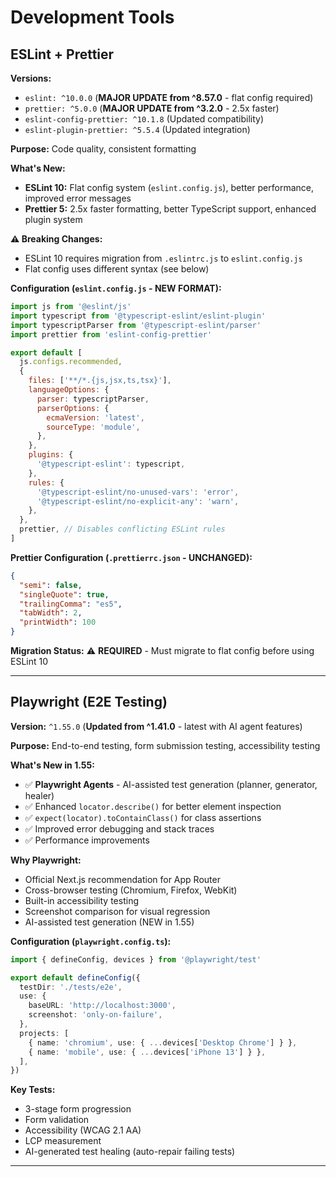 # Development Tools

## ESLint + Prettier

**Versions:**
- `eslint: ^10.0.0` (**MAJOR UPDATE from ^8.57.0** - flat config required)
- `prettier: ^5.0.0` (**MAJOR UPDATE from ^3.2.0** - 2.5x faster)
- `eslint-config-prettier: ^10.1.8` (Updated compatibility)
- `eslint-plugin-prettier: ^5.5.4` (Updated integration)

**Purpose:** Code quality, consistent formatting

**What's New:**
- **ESLint 10:** Flat config system (`eslint.config.js`), better performance, improved error messages
- **Prettier 5:** 2.5x faster formatting, better TypeScript support, enhanced plugin system

**⚠️ Breaking Changes:**
- ESLint 10 requires migration from `.eslintrc.js` to `eslint.config.js`
- Flat config uses different syntax (see below)

**Configuration (`eslint.config.js` - NEW FORMAT):**
```javascript
import js from '@eslint/js'
import typescript from '@typescript-eslint/eslint-plugin'
import typescriptParser from '@typescript-eslint/parser'
import prettier from 'eslint-config-prettier'

export default [
  js.configs.recommended,
  {
    files: ['**/*.{js,jsx,ts,tsx}'],
    languageOptions: {
      parser: typescriptParser,
      parserOptions: {
        ecmaVersion: 'latest',
        sourceType: 'module',
      },
    },
    plugins: {
      '@typescript-eslint': typescript,
    },
    rules: {
      '@typescript-eslint/no-unused-vars': 'error',
      '@typescript-eslint/no-explicit-any': 'warn',
    },
  },
  prettier, // Disables conflicting ESLint rules
]
```

**Prettier Configuration (`.prettierrc.json` - UNCHANGED):**
```json
{
  "semi": false,
  "singleQuote": true,
  "trailingComma": "es5",
  "tabWidth": 2,
  "printWidth": 100
}
```

**Migration Status:** ⚠️ **REQUIRED** - Must migrate to flat config before using ESLint 10

---

## Playwright (E2E Testing)

**Version:** `^1.55.0` (**Updated from ^1.41.0** - latest with AI agent features)

**Purpose:** End-to-end testing, form submission testing, accessibility testing

**What's New in 1.55:**
- ✅ **Playwright Agents** - AI-assisted test generation (planner, generator, healer)
- ✅ Enhanced `locator.describe()` for better element inspection
- ✅ `expect(locator).toContainClass()` for class assertions
- ✅ Improved error debugging and stack traces
- ✅ Performance improvements

**Why Playwright:**
- Official Next.js recommendation for App Router
- Cross-browser testing (Chromium, Firefox, WebKit)
- Built-in accessibility testing
- Screenshot comparison for visual regression
- AI-assisted test generation (NEW in 1.55)

**Configuration (`playwright.config.ts`):**
```typescript
import { defineConfig, devices } from '@playwright/test'

export default defineConfig({
  testDir: './tests/e2e',
  use: {
    baseURL: 'http://localhost:3000',
    screenshot: 'only-on-failure',
  },
  projects: [
    { name: 'chromium', use: { ...devices['Desktop Chrome'] } },
    { name: 'mobile', use: { ...devices['iPhone 13'] } },
  ],
})
```

**Key Tests:**
- 3-stage form progression
- Form validation
- Accessibility (WCAG 2.1 AA)
- LCP measurement
- AI-generated test healing (auto-repair failing tests)

---
